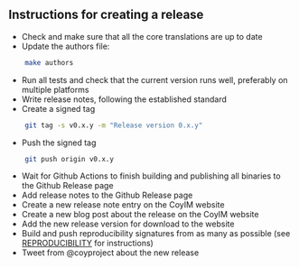 Instructions for creating a release
-----------------------------------

- Check and make sure that all the core translations are up to date
- Update the authors file:
```sh
    make authors
```
- Run all tests and check that the current version runs well, preferably on multiple platforms
- Write release notes, following the established standard
- Create a signed tag
```sh
    git tag -s v0.x.y -m "Release version 0.x.y"
```
- Push the signed tag
```sh
    git push origin v0.x.y
```
- Wait for Github Actions to finish building and publishing all binaries to the Github Release page
- Add release notes to the Github Release page
- Create a new release note entry on the CoyIM website
- Create a new blog post about the release on the CoyIM website
- Add the new release version for download to the website
- Build and push reproducibility signatures from as many as possible (see [REPRODUCIBILITY](REPRODUCIBILITY.md) for instructions)
- Tweet from @coyproject about the new release

